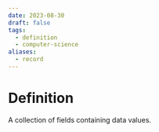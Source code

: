 ```yaml
---
date: 2023-08-30
draft: false
tags:
  - definition
  - computer-science
aliases:
  - record
---
```


# Definition

A collection of fields containing data values.